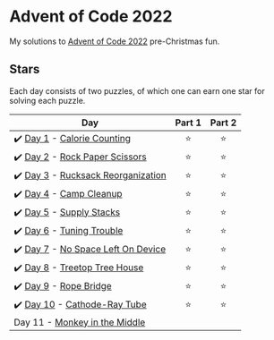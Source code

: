# Advent of Code 2022
My solutions to [Advent of Code 2022](https://adventofcode.com/2022) pre-Christmas fun.

## Stars
Each day consists of two puzzles, of which one can earn one star for solving each puzzle.

| Day | Part 1 | Part 2 |
| --- | :---: | :---: |
| :heavy_check_mark: [Day 1](01) - [Calorie Counting](https://adventofcode.com/2022/day/1) | ⭐ | ⭐ |
| :heavy_check_mark: [Day 2](02) - [Rock Paper Scissors](https://adventofcode.com/2022/day/2) | ⭐ | ⭐ |
| :heavy_check_mark: [Day 3](03) - [Rucksack Reorganization](https://adventofcode.com/2022/day/3) | ⭐ | ⭐ |
| :heavy_check_mark: [Day 4](04) - [Camp Cleanup](https://adventofcode.com/2022/day/4) | ⭐ | ⭐ |
| :heavy_check_mark: [Day 5](05) - [Supply Stacks](https://adventofcode.com/2022/day/5) | ⭐ | ⭐ |
| :heavy_check_mark: [Day 6](06) - [Tuning Trouble](https://adventofcode.com/2022/day/6) | ⭐ | ⭐ |
| :heavy_check_mark: [Day 7](07) - [No Space Left On Device](https://adventofcode.com/2022/day/7) | ⭐ | ⭐ |
| :heavy_check_mark: [Day 8](08) - [Treetop Tree House](https://adventofcode.com/2022/day/8) | ⭐ | ⭐ |
| :heavy_check_mark: [Day 9](09) - [Rope Bridge](https://adventofcode.com/2022/day/9) | ⭐ | ⭐ |
| :heavy_check_mark: [Day 10](10) - [Cathode-Ray Tube](https://adventofcode.com/2022/day/10) | ⭐ | ⭐ |
| Day 11 - [Monkey in the Middle](https://adventofcode.com/2022/day/11) | | |
